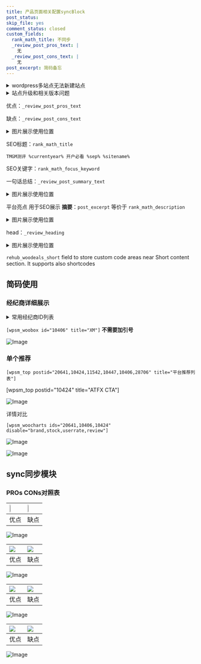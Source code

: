 ```yaml
---
title: 产品页面相关配置syncBlock
post_status: 
skip_file: yes
comment_status: closed
custom_fields:
  rank_math_title: 不同步
  _review_post_pros_text: |
    无
  _review_post_cons_text: |
    无
post_excerpt: 简码备忘
---
```

<details><summary>wordpress多站点无法新建站点</summary>

<li>和报错需要清理cookies一样的原因</li>
<li>wp-config.php里面<code>define( 'SUBDOMAIN_INSTALL', false );//子域名安装</code></li>
<li>新建子站点是用<code>define( 'SUBDOMAIN_INSTALL', true);//子域名安装</code> 完成以后，改成<code>false</code></li>
</details>

<details><summary>站点升级和相关版本问题</summary>

<p>wordpress：5.9.9
woocommerce：7.5.1
出现问题的地方：主题选项里面>><strong>Product layout >>compact style</strong></p>
<p>如何出现没有用过的字段 导致无法保存。先导出配置 然后进行修改，后面再次恢复即可。</p>
<p>出现部分字段无法显示时，需要返回默认布局后，对产品进行保存就好了。</p>
<p></p>
</details>

优点：`_review_post_pros_text`

缺点：`_review_post_cons_text`

<details><summary>图片展示使用位置</summary>

<img src="https://prod-files-secure.s3.us-west-2.amazonaws.com/39ed1227-6d7d-4570-be36-9ccd4a2c4241/f51d3d83-55d4-4bdf-9604-f37ec77ab556/Untitled.png?X-Amz-Algorithm=AWS4-HMAC-SHA256&X-Amz-Content-Sha256=UNSIGNED-PAYLOAD&X-Amz-Credential=ASIAZI2LB4666SSOWSJM%2F20250723%2Fus-west-2%2Fs3%2Faws4_request&X-Amz-Date=20250723T105519Z&X-Amz-Expires=3600&X-Amz-Security-Token=IQoJb3JpZ2luX2VjEOr%2F%2F%2F%2F%2F%2F%2F%2F%2F%2FwEaCXVzLXdlc3QtMiJHMEUCIQCptYlNd3g6MmIre2IK7z3oPhDxo%2BoIxgzIbjLlSRuXzgIgfnBnit25LjK%2BgKvsGN5gK5t55%2BrlMe25RGEKP%2FKX1cUq%2FwMIExAAGgw2Mzc0MjMxODM4MDUiDI98RFoKP%2FeYMV5PGCrcA5tUi8Ybvsg%2BhzpYPAFRWHI4nOvAOt7OduFoQL7TR5y3CtEkBcc7PA97K05tUMn9pYkKw4rF%2F8ixFvnlTtPa4JE94P9L80ct%2B0rcYIQeHmAMgqQlsnBg44%2BZRAODEx5qfPUm58135tX%2BrkQ67%2FvXS7upxbtHHifdTK1nnPz5SBCgSAxjvVQp55EzwbxnEnaAUg1RarFnNi1jfZ0s5%2F6W1Who1nDt3rpUAIiwkRmZOkAB6w43qQN854bihO4VYyAcVRgBd6xB3vViHsx2lShDHQrzZ6OOp9T%2BpYu6TJYYklQ5iLbrNJd1AwBMNSLXftNC7Wefmc%2Bk3YCd5N9mtiOaa%2FwG%2FUYiWDdK6cAi7TLOU1waDPG8ctqp78CcwjyjpX4p8CBzw6PrJnxjgqorwiqlHvj9hidT8%2BUGaex%2FupgzIJNONZStqwgD85xAmbko1IojQd0veHTn8riQJo7f6J6x6uf19OPL8WvjjfG2Zkbh7Mo6b%2BbCiUCXk7ou%2Boj8hpW6ujgagSk5Qe9me0VhGoQ4u5JWWf%2FtCxhNnxtlWLM9ix7uuHuINNnjnFVzc5WCv%2FN7piENS5NFV37j5SHzrsrz5bO65fbFnYjiReR2EhTA75po9f0L0d%2BKu%2FYjOJvZMK3VgsQGOqUB%2BFhAqaEPNaqCrlBOaLWiAkZmjCHJLl85HJCf9WUH64BYbKngwcp1lPRma%2FehcZlI9tWNTtbUmxeJkHkq2c4YUvzLbTc7QrOd1dZRc1Ke6T1OeZ8wzokUs9LEDFS8Hcd8Fr4JxAOdudL0v9%2BfLJwV%2FMsDZsPSmF0sOP%2F0VR%2FAqSNNcSyd3ZpFYiNwaWQxmZq%2B8HhKybOFnd3u1g9MQ3XjRpEsr1Sy&X-Amz-Signature=955774fe2f66b2d0c600eaa9c67701246ca08d26c06ab99b8a09ccff8e2e7095&X-Amz-SignedHeaders=host&x-amz-checksum-mode=ENABLED&x-id=GetObject" alt="Image">
</details>

SEO标题：`rank_math_title`

`TMGM测评 %currentyear% 开户必看 %sep% %sitename%`

SEO关键字：`rank_math_focus_keyword`

一句话总结：`_review_post_summary_text`

<details><summary>图片展示使用位置</summary>

<img src="https://prod-files-secure.s3.us-west-2.amazonaws.com/39ed1227-6d7d-4570-be36-9ccd4a2c4241/4b96a922-296c-4f4e-8630-d1c870cbce01/Untitled.png?X-Amz-Algorithm=AWS4-HMAC-SHA256&X-Amz-Content-Sha256=UNSIGNED-PAYLOAD&X-Amz-Credential=ASIAZI2LB466WQ7GHAQR%2F20250723%2Fus-west-2%2Fs3%2Faws4_request&X-Amz-Date=20250723T105519Z&X-Amz-Expires=3600&X-Amz-Security-Token=IQoJb3JpZ2luX2VjEOr%2F%2F%2F%2F%2F%2F%2F%2F%2F%2FwEaCXVzLXdlc3QtMiJHMEUCIQCJ2u7f49YvL3OpDiZqfyKldYdCA3vpBT9o%2Bzns44jT8gIgOnIr3obcfOWIZRuqNVYtnHFzZ20gnpEWZZ6zrhg14ekq%2FwMIExAAGgw2Mzc0MjMxODM4MDUiDP3hqi5Ijb3Co2e3TSrcA%2FktUZw7IwxkLuqQPnrlJQsbcpE5%2FIGfWUsKcjiAAe3Z5RpGABgqkVn%2B3C%2FLWs6sFVFj7ZVC9TtKmT%2Bf9t%2F6ttACOMiMkdfaMCPH7I8LY1ABp8GH%2FFfbf%2F%2Buo8f2K6I1oUMYWf0Gv7jIIRdtmU2FjpEu8elOH1TD4FhZ9bRAevQXKCFmkDAc0j%2FKaB4nUUGe4IU8Z94Xx15zTz9OLQcC067R57alFxLTDI7rtNHO8837Q7reyZTIRy2WjvmqFsKtT6EooQaqTZ2AlM7w0IHyL1SARRgdw7lBNQ203dHpCePO8Xzx6ksWRtFnjj%2F86ioDhLa%2FpXIQoYL65lKJcMN3Sz17Kpy8JMjB96NJZ6lwSuVAZ%2BsnyCwqDGLlbB3atVUuYFq7OXSBYO7sayjFNJ4l%2BIGPO24YI00uIhWtLf0fQYJWsSPsRpn5Bz7Fb2rUxMYUcf0xksFH0ozakr2eQ6K6Q0QcmI6PxTvDRkU24LdH7yBz%2FKWYzROSmPv8SCmPHygd%2BlN%2BgM%2B%2FLcKBTranF4ldoMvO9NsYEk1wv1oFLzkd3tMr5lPqlksKndxH%2FkAevQac1kLJeoXlxWcKSPKCemRAiUSDNAJLeZEKMHcBDSpiWyB1Te%2FNf%2B0%2BU3j90y7CMIbVgsQGOqUBmCv%2F%2BwsAs7DcG9NywPQCNY2St3wxb62IDPU7XEfyCFXYea3lIzsE%2FUXGUUujug0X0MYASSBOHySNG6Dy0B4VU8zs%2FsBD2kBcJ9Q%2FGgi1jiIYdZnTiIqBIOCIWJxQ4PdGVdmsqQprAhMbZc6G4WDR773Bkolzg12HbmKO4ehS92JiJZ8J5BCuC1Mb76CumJb1QgiKzCr65rJ9G5jfSVnyHI6lbb8c&X-Amz-Signature=e4a6be2f9be94d11ce3d5f054b2e4a5ad83876318df8c34bbb66c8b42148ba55&X-Amz-SignedHeaders=host&x-amz-checksum-mode=ENABLED&x-id=GetObject" alt="Image">
</details>

平台亮点 用于SEO展示 **摘要**：`post_excerpt`  等价于 `rank_math_description`

<details><summary>图片展示使用位置</summary>

<img src="https://prod-files-secure.s3.us-west-2.amazonaws.com/39ed1227-6d7d-4570-be36-9ccd4a2c4241/1ee11f63-b60a-4dfe-a7a7-d58ff23b5d88/Untitled.png?X-Amz-Algorithm=AWS4-HMAC-SHA256&X-Amz-Content-Sha256=UNSIGNED-PAYLOAD&X-Amz-Credential=ASIAZI2LB4666HV27P3T%2F20250723%2Fus-west-2%2Fs3%2Faws4_request&X-Amz-Date=20250723T105520Z&X-Amz-Expires=3600&X-Amz-Security-Token=IQoJb3JpZ2luX2VjEOr%2F%2F%2F%2F%2F%2F%2F%2F%2F%2FwEaCXVzLXdlc3QtMiJHMEUCIQClvjL0AWK96j2UlH3rIIntDEF8xKDjlx0Ucv8iQvvARgIgJKNj13A2F5A7AVJuR9DsXGxLK22q2FLWKPvc7iKS6okq%2FwMIExAAGgw2Mzc0MjMxODM4MDUiDPP0jY63UmtL%2Bth6%2FCrcA7FG%2FFwQd3MqSsCCxU9N%2FrEPeTfiPJs8gvead91thiSr3roz7Vb3g9zb7Xg0FaA1PFSufuH4Gx7%2BO83jOi3tOjEQ9MoUlEjV0R2g4byUXYICmR3PizOW9f9XLjnFiEIEivZA%2FCaQVBckvSBfCUdDyXSsg9rRu%2B8T2w0KTKLr7EpKQsqHli4v21Y%2FDqLFxQ0ePXTguvZ5GIkAqWMG6tNlHTUCqVX6XZ7HUEJkwRBixvpbRCFhv099Bm9GyFuVEhbBcf3k20yq%2BlEzUsix5xpJw7Tn8IHXXRLRPaIig4SSM%2FLOvsen2ksU7OVF5vUnlA36fJ0SPzbU8coqm9AACQC5J5rUyos5hO3S6sZ1sDoFjBEKDvvA8avAWzwP5oHWeHmfsQQg67%2BM5Lh5irrlItXxpEgj7tNRWYsPyz0tdTWo2ALQXEcujbehAhB4W2w17Y%2B93HFu12JUd3NCHlEvPQ1dp4C4qvjJykHm7MOTQaY9o36Kp1WHef4nrrpp8%2FEqlEDsP590OtPl%2Bw0lSCzYqlrExM2WOQPzPZwHKumEX%2BT7Kz5fq2r33iA95FyBvdgcYfn%2B3LCywDmemv4nUUU3cm%2FT46w%2F9zqbNuKXlXFH4U3Lnk7LnZbCLs%2B0XL52k46WMLrWgsQGOqUBE6bcfeM3pmZwejEJL%2Bcv7hLMG06oBBf%2FkTe2riYIwY3HP0JE3SUNnh7zUqEpunzUkLlYj48o1vgl%2B9Pe0872EvErfP3hLe4CsHYl29%2FVZiMgaWacUwH%2FSNwpdOo9mXXMs9GRhkTEHS00v3ideGX0%2BPvQsiUp0ebCqvbLruDkFOfx7%2B14mWS9428wDipqRRf2yYszxl5sRZgFNJYweQtcrvL4IimE&X-Amz-Signature=061b1d4558118cb69c020dfdb17d317694a484bac2c64aa200260b5a7cdc610b&X-Amz-SignedHeaders=host&x-amz-checksum-mode=ENABLED&x-id=GetObject" alt="Image">
<img src="https://prod-files-secure.s3.us-west-2.amazonaws.com/39ed1227-6d7d-4570-be36-9ccd4a2c4241/ad4118b5-78d8-4fbe-801e-3b29b5d99c01/Untitled.png?X-Amz-Algorithm=AWS4-HMAC-SHA256&X-Amz-Content-Sha256=UNSIGNED-PAYLOAD&X-Amz-Credential=ASIAZI2LB4666HV27P3T%2F20250723%2Fus-west-2%2Fs3%2Faws4_request&X-Amz-Date=20250723T105520Z&X-Amz-Expires=3600&X-Amz-Security-Token=IQoJb3JpZ2luX2VjEOr%2F%2F%2F%2F%2F%2F%2F%2F%2F%2FwEaCXVzLXdlc3QtMiJHMEUCIQClvjL0AWK96j2UlH3rIIntDEF8xKDjlx0Ucv8iQvvARgIgJKNj13A2F5A7AVJuR9DsXGxLK22q2FLWKPvc7iKS6okq%2FwMIExAAGgw2Mzc0MjMxODM4MDUiDPP0jY63UmtL%2Bth6%2FCrcA7FG%2FFwQd3MqSsCCxU9N%2FrEPeTfiPJs8gvead91thiSr3roz7Vb3g9zb7Xg0FaA1PFSufuH4Gx7%2BO83jOi3tOjEQ9MoUlEjV0R2g4byUXYICmR3PizOW9f9XLjnFiEIEivZA%2FCaQVBckvSBfCUdDyXSsg9rRu%2B8T2w0KTKLr7EpKQsqHli4v21Y%2FDqLFxQ0ePXTguvZ5GIkAqWMG6tNlHTUCqVX6XZ7HUEJkwRBixvpbRCFhv099Bm9GyFuVEhbBcf3k20yq%2BlEzUsix5xpJw7Tn8IHXXRLRPaIig4SSM%2FLOvsen2ksU7OVF5vUnlA36fJ0SPzbU8coqm9AACQC5J5rUyos5hO3S6sZ1sDoFjBEKDvvA8avAWzwP5oHWeHmfsQQg67%2BM5Lh5irrlItXxpEgj7tNRWYsPyz0tdTWo2ALQXEcujbehAhB4W2w17Y%2B93HFu12JUd3NCHlEvPQ1dp4C4qvjJykHm7MOTQaY9o36Kp1WHef4nrrpp8%2FEqlEDsP590OtPl%2Bw0lSCzYqlrExM2WOQPzPZwHKumEX%2BT7Kz5fq2r33iA95FyBvdgcYfn%2B3LCywDmemv4nUUU3cm%2FT46w%2F9zqbNuKXlXFH4U3Lnk7LnZbCLs%2B0XL52k46WMLrWgsQGOqUBE6bcfeM3pmZwejEJL%2Bcv7hLMG06oBBf%2FkTe2riYIwY3HP0JE3SUNnh7zUqEpunzUkLlYj48o1vgl%2B9Pe0872EvErfP3hLe4CsHYl29%2FVZiMgaWacUwH%2FSNwpdOo9mXXMs9GRhkTEHS00v3ideGX0%2BPvQsiUp0ebCqvbLruDkFOfx7%2B14mWS9428wDipqRRf2yYszxl5sRZgFNJYweQtcrvL4IimE&X-Amz-Signature=a6cc9ba41e63830938a40781bf121977f6fd1ff1bae805640752c1c403683a21&X-Amz-SignedHeaders=host&x-amz-checksum-mode=ENABLED&x-id=GetObject" alt="Image">
<img src="https://prod-files-secure.s3.us-west-2.amazonaws.com/39ed1227-6d7d-4570-be36-9ccd4a2c4241/a38cf7c9-a79c-4b64-9e94-13589fe0758b/Untitled.png?X-Amz-Algorithm=AWS4-HMAC-SHA256&X-Amz-Content-Sha256=UNSIGNED-PAYLOAD&X-Amz-Credential=ASIAZI2LB4666HV27P3T%2F20250723%2Fus-west-2%2Fs3%2Faws4_request&X-Amz-Date=20250723T105520Z&X-Amz-Expires=3600&X-Amz-Security-Token=IQoJb3JpZ2luX2VjEOr%2F%2F%2F%2F%2F%2F%2F%2F%2F%2FwEaCXVzLXdlc3QtMiJHMEUCIQClvjL0AWK96j2UlH3rIIntDEF8xKDjlx0Ucv8iQvvARgIgJKNj13A2F5A7AVJuR9DsXGxLK22q2FLWKPvc7iKS6okq%2FwMIExAAGgw2Mzc0MjMxODM4MDUiDPP0jY63UmtL%2Bth6%2FCrcA7FG%2FFwQd3MqSsCCxU9N%2FrEPeTfiPJs8gvead91thiSr3roz7Vb3g9zb7Xg0FaA1PFSufuH4Gx7%2BO83jOi3tOjEQ9MoUlEjV0R2g4byUXYICmR3PizOW9f9XLjnFiEIEivZA%2FCaQVBckvSBfCUdDyXSsg9rRu%2B8T2w0KTKLr7EpKQsqHli4v21Y%2FDqLFxQ0ePXTguvZ5GIkAqWMG6tNlHTUCqVX6XZ7HUEJkwRBixvpbRCFhv099Bm9GyFuVEhbBcf3k20yq%2BlEzUsix5xpJw7Tn8IHXXRLRPaIig4SSM%2FLOvsen2ksU7OVF5vUnlA36fJ0SPzbU8coqm9AACQC5J5rUyos5hO3S6sZ1sDoFjBEKDvvA8avAWzwP5oHWeHmfsQQg67%2BM5Lh5irrlItXxpEgj7tNRWYsPyz0tdTWo2ALQXEcujbehAhB4W2w17Y%2B93HFu12JUd3NCHlEvPQ1dp4C4qvjJykHm7MOTQaY9o36Kp1WHef4nrrpp8%2FEqlEDsP590OtPl%2Bw0lSCzYqlrExM2WOQPzPZwHKumEX%2BT7Kz5fq2r33iA95FyBvdgcYfn%2B3LCywDmemv4nUUU3cm%2FT46w%2F9zqbNuKXlXFH4U3Lnk7LnZbCLs%2B0XL52k46WMLrWgsQGOqUBE6bcfeM3pmZwejEJL%2Bcv7hLMG06oBBf%2FkTe2riYIwY3HP0JE3SUNnh7zUqEpunzUkLlYj48o1vgl%2B9Pe0872EvErfP3hLe4CsHYl29%2FVZiMgaWacUwH%2FSNwpdOo9mXXMs9GRhkTEHS00v3ideGX0%2BPvQsiUp0ebCqvbLruDkFOfx7%2B14mWS9428wDipqRRf2yYszxl5sRZgFNJYweQtcrvL4IimE&X-Amz-Signature=47c50f1154afab82b33ff20bba8b6dd494e60ae58986e14b4a5787da3fee4788&X-Amz-SignedHeaders=host&x-amz-checksum-mode=ENABLED&x-id=GetObject" alt="Image">
<img src="https://prod-files-secure.s3.us-west-2.amazonaws.com/39ed1227-6d7d-4570-be36-9ccd4a2c4241/7da6fc1e-d2ac-42ae-8c75-cb5749aa18f6/Untitled.png?X-Amz-Algorithm=AWS4-HMAC-SHA256&X-Amz-Content-Sha256=UNSIGNED-PAYLOAD&X-Amz-Credential=ASIAZI2LB4666HV27P3T%2F20250723%2Fus-west-2%2Fs3%2Faws4_request&X-Amz-Date=20250723T105520Z&X-Amz-Expires=3600&X-Amz-Security-Token=IQoJb3JpZ2luX2VjEOr%2F%2F%2F%2F%2F%2F%2F%2F%2F%2FwEaCXVzLXdlc3QtMiJHMEUCIQClvjL0AWK96j2UlH3rIIntDEF8xKDjlx0Ucv8iQvvARgIgJKNj13A2F5A7AVJuR9DsXGxLK22q2FLWKPvc7iKS6okq%2FwMIExAAGgw2Mzc0MjMxODM4MDUiDPP0jY63UmtL%2Bth6%2FCrcA7FG%2FFwQd3MqSsCCxU9N%2FrEPeTfiPJs8gvead91thiSr3roz7Vb3g9zb7Xg0FaA1PFSufuH4Gx7%2BO83jOi3tOjEQ9MoUlEjV0R2g4byUXYICmR3PizOW9f9XLjnFiEIEivZA%2FCaQVBckvSBfCUdDyXSsg9rRu%2B8T2w0KTKLr7EpKQsqHli4v21Y%2FDqLFxQ0ePXTguvZ5GIkAqWMG6tNlHTUCqVX6XZ7HUEJkwRBixvpbRCFhv099Bm9GyFuVEhbBcf3k20yq%2BlEzUsix5xpJw7Tn8IHXXRLRPaIig4SSM%2FLOvsen2ksU7OVF5vUnlA36fJ0SPzbU8coqm9AACQC5J5rUyos5hO3S6sZ1sDoFjBEKDvvA8avAWzwP5oHWeHmfsQQg67%2BM5Lh5irrlItXxpEgj7tNRWYsPyz0tdTWo2ALQXEcujbehAhB4W2w17Y%2B93HFu12JUd3NCHlEvPQ1dp4C4qvjJykHm7MOTQaY9o36Kp1WHef4nrrpp8%2FEqlEDsP590OtPl%2Bw0lSCzYqlrExM2WOQPzPZwHKumEX%2BT7Kz5fq2r33iA95FyBvdgcYfn%2B3LCywDmemv4nUUU3cm%2FT46w%2F9zqbNuKXlXFH4U3Lnk7LnZbCLs%2B0XL52k46WMLrWgsQGOqUBE6bcfeM3pmZwejEJL%2Bcv7hLMG06oBBf%2FkTe2riYIwY3HP0JE3SUNnh7zUqEpunzUkLlYj48o1vgl%2B9Pe0872EvErfP3hLe4CsHYl29%2FVZiMgaWacUwH%2FSNwpdOo9mXXMs9GRhkTEHS00v3ideGX0%2BPvQsiUp0ebCqvbLruDkFOfx7%2B14mWS9428wDipqRRf2yYszxl5sRZgFNJYweQtcrvL4IimE&X-Amz-Signature=f36f7570b3c218f2482e6d8f49c0d0602d6b5b8d28d397a1670663fbe457718b&X-Amz-SignedHeaders=host&x-amz-checksum-mode=ENABLED&x-id=GetObject" alt="Image">
<img src="https://prod-files-secure.s3.us-west-2.amazonaws.com/39ed1227-6d7d-4570-be36-9ccd4a2c4241/7e97f40a-eaee-47f5-b2f9-475f96808fa7/Untitled.png?X-Amz-Algorithm=AWS4-HMAC-SHA256&X-Amz-Content-Sha256=UNSIGNED-PAYLOAD&X-Amz-Credential=ASIAZI2LB4666HV27P3T%2F20250723%2Fus-west-2%2Fs3%2Faws4_request&X-Amz-Date=20250723T105520Z&X-Amz-Expires=3600&X-Amz-Security-Token=IQoJb3JpZ2luX2VjEOr%2F%2F%2F%2F%2F%2F%2F%2F%2F%2FwEaCXVzLXdlc3QtMiJHMEUCIQClvjL0AWK96j2UlH3rIIntDEF8xKDjlx0Ucv8iQvvARgIgJKNj13A2F5A7AVJuR9DsXGxLK22q2FLWKPvc7iKS6okq%2FwMIExAAGgw2Mzc0MjMxODM4MDUiDPP0jY63UmtL%2Bth6%2FCrcA7FG%2FFwQd3MqSsCCxU9N%2FrEPeTfiPJs8gvead91thiSr3roz7Vb3g9zb7Xg0FaA1PFSufuH4Gx7%2BO83jOi3tOjEQ9MoUlEjV0R2g4byUXYICmR3PizOW9f9XLjnFiEIEivZA%2FCaQVBckvSBfCUdDyXSsg9rRu%2B8T2w0KTKLr7EpKQsqHli4v21Y%2FDqLFxQ0ePXTguvZ5GIkAqWMG6tNlHTUCqVX6XZ7HUEJkwRBixvpbRCFhv099Bm9GyFuVEhbBcf3k20yq%2BlEzUsix5xpJw7Tn8IHXXRLRPaIig4SSM%2FLOvsen2ksU7OVF5vUnlA36fJ0SPzbU8coqm9AACQC5J5rUyos5hO3S6sZ1sDoFjBEKDvvA8avAWzwP5oHWeHmfsQQg67%2BM5Lh5irrlItXxpEgj7tNRWYsPyz0tdTWo2ALQXEcujbehAhB4W2w17Y%2B93HFu12JUd3NCHlEvPQ1dp4C4qvjJykHm7MOTQaY9o36Kp1WHef4nrrpp8%2FEqlEDsP590OtPl%2Bw0lSCzYqlrExM2WOQPzPZwHKumEX%2BT7Kz5fq2r33iA95FyBvdgcYfn%2B3LCywDmemv4nUUU3cm%2FT46w%2F9zqbNuKXlXFH4U3Lnk7LnZbCLs%2B0XL52k46WMLrWgsQGOqUBE6bcfeM3pmZwejEJL%2Bcv7hLMG06oBBf%2FkTe2riYIwY3HP0JE3SUNnh7zUqEpunzUkLlYj48o1vgl%2B9Pe0872EvErfP3hLe4CsHYl29%2FVZiMgaWacUwH%2FSNwpdOo9mXXMs9GRhkTEHS00v3ideGX0%2BPvQsiUp0ebCqvbLruDkFOfx7%2B14mWS9428wDipqRRf2yYszxl5sRZgFNJYweQtcrvL4IimE&X-Amz-Signature=85e2e5b5f0c2ebe24f768faefcea7eca91135491fde768d58603593d4c811be8&X-Amz-SignedHeaders=host&x-amz-checksum-mode=ENABLED&x-id=GetObject" alt="Image">
</details>

head：`_review_heading`

<details><summary>图片展示使用位置</summary>

<img src="https://prod-files-secure.s3.us-west-2.amazonaws.com/39ed1227-6d7d-4570-be36-9ccd4a2c4241/3a4650ad-9887-415c-889a-edd51fa54f27/Untitled.png?X-Amz-Algorithm=AWS4-HMAC-SHA256&X-Amz-Content-Sha256=UNSIGNED-PAYLOAD&X-Amz-Credential=ASIAZI2LB4662HHYBFID%2F20250723%2Fus-west-2%2Fs3%2Faws4_request&X-Amz-Date=20250723T105521Z&X-Amz-Expires=3600&X-Amz-Security-Token=IQoJb3JpZ2luX2VjEOr%2F%2F%2F%2F%2F%2F%2F%2F%2F%2FwEaCXVzLXdlc3QtMiJHMEUCIC2n6DnnaVhMm99q8Z5xn%2FZ4KX5g9Pxf8%2BRFQhvJpoygAiEA8uHx6Ns1VL2Cqnbixb77%2FwHEMDHiX4TletkEqcVNIMsq%2FwMIExAAGgw2Mzc0MjMxODM4MDUiDIL8UKrvjDztf7Y61CrcA4okjt28HcpCdSiIORAPcwgyIDKICXcMounGq9EMzh06G73KgwDR4zIGiuSzKT9dBJ8eUcfjxXMsDSlb9XwA8p8wblezi2pgJElJCjIUDjP4%2F6sQZV6SAdU9N9IcxTv2AbiNVHVVqZ7csGXTW3fQ9JPeOR23vS7kvaHkc0SR9%2Bk8KjkWnKSLVRZyQCYqj3qW7eB93RZOCSzwSEtnor%2FfZD2qdU7TyTY6BNJnXic7UuDWEoHE4z%2FTtVIHj4cDqq%2Bc%2BucYcSKV2EZNPyxSxS8UrrOJuCOAku61kHLPeu3t13y37vo2oFTleg%2FfZ50QzIM3Uh%2Fy4ivnc0UfzU3TEdm89qVPyPu9zQjS5soWg%2B0ZtfbvKNFLy93EGSmLkga3dCREziMOAzu5Du96yVmNrIGozTHEOf6NKeTGS19EkLjEHufl3ELcht%2B5108njY9rsXgV407DdGTKjiQA5rQDAWJuG0ZmV1ZlfNjhnbQ71gg8iNDFbx1aHD5EgElhHlv3pCj0%2BWE3fMpntFCySjhtYsSJJRp21YED338PWaoaRq6JAPM%2BmaIoLaslaRQX5wmDtPH9fcFRe4x4449lJf7TiVafgI33bIW%2FnWMGcV6u9DGMVud%2FbhXmsM41vSrzelo1MJDVgsQGOqUBNt2kwggIEiGGz%2BJ0Y%2BaY8PKFdKIKFV9%2FjlS0cmhl98JwKw1EKsNXVJK20nU64EzWcGZU1o4C4coJrarPG%2BWcbJLW3vNYrmp3RF98kHyHMtAwZ9DEJwYkTTY6IVQv%2BY9abdHdFlARwrF5LUXoj0%2Bjz8caJgZL3OE7zGJ7cWlmMYxEBARE1lRXLdhiFDmDxoL%2BAQBYyfj%2FL%2F4jheeORSpklQO92LWd&X-Amz-Signature=9937b81034c8be486802c99199396352be51461aa519e970b07a2fd946c2cdec&X-Amz-SignedHeaders=host&x-amz-checksum-mode=ENABLED&x-id=GetObject" alt="Image">
</details>

`rehub_woodeals_short`	field to store custom code areas near Short content section. It supports also shortcodes



## 简码使用

### 经纪商详细展示

<details><summary>常用经纪商ID列表</summary>

<pre><code class="php">嘉盛 ===> 20641  [wpsm_woobox id="20641" title="嘉盛"]
易信easymarkets ===> 11542  [wpsm_woobox id="11542" title="易信easymarkets"]
ATFX外汇 ===> 10424  [wpsm_woobox id="10424" title="ATFX"]
XM ===> 10406  [wpsm_woobox id="10406" title="XM"]
TMGM ===> 29622  [wpsm_woobox id="29622" title="TMGM"]
HYCM ===> 10447  [wpsm_woobox id="10447" title="HYCM"]
fpmarkets澳福外汇 ===> 20639  [wpsm_woobox id="20639" title="fpmarkets澳福外汇"]</code></pre>
</details>

`[wpsm_woobox id="10406" title="XM"]` **不需要加引号**

![Image](https://prod-files-secure.s3.us-west-2.amazonaws.com/39ed1227-6d7d-4570-be36-9ccd4a2c4241/4f898f9d-0fa7-4e43-acd3-ac6bc7be575a/Untitled.png?X-Amz-Algorithm=AWS4-HMAC-SHA256&X-Amz-Content-Sha256=UNSIGNED-PAYLOAD&X-Amz-Credential=ASIAZI2LB4662HHYBFID%2F20250723%2Fus-west-2%2Fs3%2Faws4_request&X-Amz-Date=20250723T105516Z&X-Amz-Expires=3600&X-Amz-Security-Token=IQoJb3JpZ2luX2VjEOr%2F%2F%2F%2F%2F%2F%2F%2F%2F%2FwEaCXVzLXdlc3QtMiJHMEUCIC2n6DnnaVhMm99q8Z5xn%2FZ4KX5g9Pxf8%2BRFQhvJpoygAiEA8uHx6Ns1VL2Cqnbixb77%2FwHEMDHiX4TletkEqcVNIMsq%2FwMIExAAGgw2Mzc0MjMxODM4MDUiDIL8UKrvjDztf7Y61CrcA4okjt28HcpCdSiIORAPcwgyIDKICXcMounGq9EMzh06G73KgwDR4zIGiuSzKT9dBJ8eUcfjxXMsDSlb9XwA8p8wblezi2pgJElJCjIUDjP4%2F6sQZV6SAdU9N9IcxTv2AbiNVHVVqZ7csGXTW3fQ9JPeOR23vS7kvaHkc0SR9%2Bk8KjkWnKSLVRZyQCYqj3qW7eB93RZOCSzwSEtnor%2FfZD2qdU7TyTY6BNJnXic7UuDWEoHE4z%2FTtVIHj4cDqq%2Bc%2BucYcSKV2EZNPyxSxS8UrrOJuCOAku61kHLPeu3t13y37vo2oFTleg%2FfZ50QzIM3Uh%2Fy4ivnc0UfzU3TEdm89qVPyPu9zQjS5soWg%2B0ZtfbvKNFLy93EGSmLkga3dCREziMOAzu5Du96yVmNrIGozTHEOf6NKeTGS19EkLjEHufl3ELcht%2B5108njY9rsXgV407DdGTKjiQA5rQDAWJuG0ZmV1ZlfNjhnbQ71gg8iNDFbx1aHD5EgElhHlv3pCj0%2BWE3fMpntFCySjhtYsSJJRp21YED338PWaoaRq6JAPM%2BmaIoLaslaRQX5wmDtPH9fcFRe4x4449lJf7TiVafgI33bIW%2FnWMGcV6u9DGMVud%2FbhXmsM41vSrzelo1MJDVgsQGOqUBNt2kwggIEiGGz%2BJ0Y%2BaY8PKFdKIKFV9%2FjlS0cmhl98JwKw1EKsNXVJK20nU64EzWcGZU1o4C4coJrarPG%2BWcbJLW3vNYrmp3RF98kHyHMtAwZ9DEJwYkTTY6IVQv%2BY9abdHdFlARwrF5LUXoj0%2Bjz8caJgZL3OE7zGJ7cWlmMYxEBARE1lRXLdhiFDmDxoL%2BAQBYyfj%2FL%2F4jheeORSpklQO92LWd&X-Amz-Signature=05f17dc7a74cdc8b66b04ce48aabab0bdf84bfd102a6beda3b7c6004325cb93e&X-Amz-SignedHeaders=host&x-amz-checksum-mode=ENABLED&x-id=GetObject)

### 单个推荐
`[wpsm_top postid="20641,10424,11542,10447,10406,28706" title="平台推荐列表"]`

[wpsm_top postid="10424" title="ATFX CTA"]

![Image](https://prod-files-secure.s3.us-west-2.amazonaws.com/39ed1227-6d7d-4570-be36-9ccd4a2c4241/5ac620dc-51a8-48b6-b55d-91f47299193c/Untitled.png?X-Amz-Algorithm=AWS4-HMAC-SHA256&X-Amz-Content-Sha256=UNSIGNED-PAYLOAD&X-Amz-Credential=ASIAZI2LB4662HHYBFID%2F20250723%2Fus-west-2%2Fs3%2Faws4_request&X-Amz-Date=20250723T105516Z&X-Amz-Expires=3600&X-Amz-Security-Token=IQoJb3JpZ2luX2VjEOr%2F%2F%2F%2F%2F%2F%2F%2F%2F%2FwEaCXVzLXdlc3QtMiJHMEUCIC2n6DnnaVhMm99q8Z5xn%2FZ4KX5g9Pxf8%2BRFQhvJpoygAiEA8uHx6Ns1VL2Cqnbixb77%2FwHEMDHiX4TletkEqcVNIMsq%2FwMIExAAGgw2Mzc0MjMxODM4MDUiDIL8UKrvjDztf7Y61CrcA4okjt28HcpCdSiIORAPcwgyIDKICXcMounGq9EMzh06G73KgwDR4zIGiuSzKT9dBJ8eUcfjxXMsDSlb9XwA8p8wblezi2pgJElJCjIUDjP4%2F6sQZV6SAdU9N9IcxTv2AbiNVHVVqZ7csGXTW3fQ9JPeOR23vS7kvaHkc0SR9%2Bk8KjkWnKSLVRZyQCYqj3qW7eB93RZOCSzwSEtnor%2FfZD2qdU7TyTY6BNJnXic7UuDWEoHE4z%2FTtVIHj4cDqq%2Bc%2BucYcSKV2EZNPyxSxS8UrrOJuCOAku61kHLPeu3t13y37vo2oFTleg%2FfZ50QzIM3Uh%2Fy4ivnc0UfzU3TEdm89qVPyPu9zQjS5soWg%2B0ZtfbvKNFLy93EGSmLkga3dCREziMOAzu5Du96yVmNrIGozTHEOf6NKeTGS19EkLjEHufl3ELcht%2B5108njY9rsXgV407DdGTKjiQA5rQDAWJuG0ZmV1ZlfNjhnbQ71gg8iNDFbx1aHD5EgElhHlv3pCj0%2BWE3fMpntFCySjhtYsSJJRp21YED338PWaoaRq6JAPM%2BmaIoLaslaRQX5wmDtPH9fcFRe4x4449lJf7TiVafgI33bIW%2FnWMGcV6u9DGMVud%2FbhXmsM41vSrzelo1MJDVgsQGOqUBNt2kwggIEiGGz%2BJ0Y%2BaY8PKFdKIKFV9%2FjlS0cmhl98JwKw1EKsNXVJK20nU64EzWcGZU1o4C4coJrarPG%2BWcbJLW3vNYrmp3RF98kHyHMtAwZ9DEJwYkTTY6IVQv%2BY9abdHdFlARwrF5LUXoj0%2Bjz8caJgZL3OE7zGJ7cWlmMYxEBARE1lRXLdhiFDmDxoL%2BAQBYyfj%2FL%2F4jheeORSpklQO92LWd&X-Amz-Signature=06dd1e59f1d5b5070c03e23627d073fc7451e5ad395ebccbf8ef9e428cb9312c&X-Amz-SignedHeaders=host&x-amz-checksum-mode=ENABLED&x-id=GetObject)

详情对比

`[wpsm_woocharts ids="20641,10406,10424" disable="brand,stock,userrate,review"]`

![Image](https://prod-files-secure.s3.us-west-2.amazonaws.com/39ed1227-6d7d-4570-be36-9ccd4a2c4241/bf3ba45f-b9f3-4295-8aef-b4a495fd25f4/Untitled.png?X-Amz-Algorithm=AWS4-HMAC-SHA256&X-Amz-Content-Sha256=UNSIGNED-PAYLOAD&X-Amz-Credential=ASIAZI2LB4662HHYBFID%2F20250723%2Fus-west-2%2Fs3%2Faws4_request&X-Amz-Date=20250723T105517Z&X-Amz-Expires=3600&X-Amz-Security-Token=IQoJb3JpZ2luX2VjEOr%2F%2F%2F%2F%2F%2F%2F%2F%2F%2FwEaCXVzLXdlc3QtMiJHMEUCIC2n6DnnaVhMm99q8Z5xn%2FZ4KX5g9Pxf8%2BRFQhvJpoygAiEA8uHx6Ns1VL2Cqnbixb77%2FwHEMDHiX4TletkEqcVNIMsq%2FwMIExAAGgw2Mzc0MjMxODM4MDUiDIL8UKrvjDztf7Y61CrcA4okjt28HcpCdSiIORAPcwgyIDKICXcMounGq9EMzh06G73KgwDR4zIGiuSzKT9dBJ8eUcfjxXMsDSlb9XwA8p8wblezi2pgJElJCjIUDjP4%2F6sQZV6SAdU9N9IcxTv2AbiNVHVVqZ7csGXTW3fQ9JPeOR23vS7kvaHkc0SR9%2Bk8KjkWnKSLVRZyQCYqj3qW7eB93RZOCSzwSEtnor%2FfZD2qdU7TyTY6BNJnXic7UuDWEoHE4z%2FTtVIHj4cDqq%2Bc%2BucYcSKV2EZNPyxSxS8UrrOJuCOAku61kHLPeu3t13y37vo2oFTleg%2FfZ50QzIM3Uh%2Fy4ivnc0UfzU3TEdm89qVPyPu9zQjS5soWg%2B0ZtfbvKNFLy93EGSmLkga3dCREziMOAzu5Du96yVmNrIGozTHEOf6NKeTGS19EkLjEHufl3ELcht%2B5108njY9rsXgV407DdGTKjiQA5rQDAWJuG0ZmV1ZlfNjhnbQ71gg8iNDFbx1aHD5EgElhHlv3pCj0%2BWE3fMpntFCySjhtYsSJJRp21YED338PWaoaRq6JAPM%2BmaIoLaslaRQX5wmDtPH9fcFRe4x4449lJf7TiVafgI33bIW%2FnWMGcV6u9DGMVud%2FbhXmsM41vSrzelo1MJDVgsQGOqUBNt2kwggIEiGGz%2BJ0Y%2BaY8PKFdKIKFV9%2FjlS0cmhl98JwKw1EKsNXVJK20nU64EzWcGZU1o4C4coJrarPG%2BWcbJLW3vNYrmp3RF98kHyHMtAwZ9DEJwYkTTY6IVQv%2BY9abdHdFlARwrF5LUXoj0%2Bjz8caJgZL3OE7zGJ7cWlmMYxEBARE1lRXLdhiFDmDxoL%2BAQBYyfj%2FL%2F4jheeORSpklQO92LWd&X-Amz-Signature=0daf579b3990b1ffbec1f11a89b6fd702b15531f71a75a2a15976ce487054c37&X-Amz-SignedHeaders=host&x-amz-checksum-mode=ENABLED&x-id=GetObject)

![Image](https://prod-files-secure.s3.us-west-2.amazonaws.com/39ed1227-6d7d-4570-be36-9ccd4a2c4241/30bc56ef-f383-4b48-9768-2ebc9e436ec0/Untitled.png?X-Amz-Algorithm=AWS4-HMAC-SHA256&X-Amz-Content-Sha256=UNSIGNED-PAYLOAD&X-Amz-Credential=ASIAZI2LB4662HHYBFID%2F20250723%2Fus-west-2%2Fs3%2Faws4_request&X-Amz-Date=20250723T105517Z&X-Amz-Expires=3600&X-Amz-Security-Token=IQoJb3JpZ2luX2VjEOr%2F%2F%2F%2F%2F%2F%2F%2F%2F%2FwEaCXVzLXdlc3QtMiJHMEUCIC2n6DnnaVhMm99q8Z5xn%2FZ4KX5g9Pxf8%2BRFQhvJpoygAiEA8uHx6Ns1VL2Cqnbixb77%2FwHEMDHiX4TletkEqcVNIMsq%2FwMIExAAGgw2Mzc0MjMxODM4MDUiDIL8UKrvjDztf7Y61CrcA4okjt28HcpCdSiIORAPcwgyIDKICXcMounGq9EMzh06G73KgwDR4zIGiuSzKT9dBJ8eUcfjxXMsDSlb9XwA8p8wblezi2pgJElJCjIUDjP4%2F6sQZV6SAdU9N9IcxTv2AbiNVHVVqZ7csGXTW3fQ9JPeOR23vS7kvaHkc0SR9%2Bk8KjkWnKSLVRZyQCYqj3qW7eB93RZOCSzwSEtnor%2FfZD2qdU7TyTY6BNJnXic7UuDWEoHE4z%2FTtVIHj4cDqq%2Bc%2BucYcSKV2EZNPyxSxS8UrrOJuCOAku61kHLPeu3t13y37vo2oFTleg%2FfZ50QzIM3Uh%2Fy4ivnc0UfzU3TEdm89qVPyPu9zQjS5soWg%2B0ZtfbvKNFLy93EGSmLkga3dCREziMOAzu5Du96yVmNrIGozTHEOf6NKeTGS19EkLjEHufl3ELcht%2B5108njY9rsXgV407DdGTKjiQA5rQDAWJuG0ZmV1ZlfNjhnbQ71gg8iNDFbx1aHD5EgElhHlv3pCj0%2BWE3fMpntFCySjhtYsSJJRp21YED338PWaoaRq6JAPM%2BmaIoLaslaRQX5wmDtPH9fcFRe4x4449lJf7TiVafgI33bIW%2FnWMGcV6u9DGMVud%2FbhXmsM41vSrzelo1MJDVgsQGOqUBNt2kwggIEiGGz%2BJ0Y%2BaY8PKFdKIKFV9%2FjlS0cmhl98JwKw1EKsNXVJK20nU64EzWcGZU1o4C4coJrarPG%2BWcbJLW3vNYrmp3RF98kHyHMtAwZ9DEJwYkTTY6IVQv%2BY9abdHdFlARwrF5LUXoj0%2Bjz8caJgZL3OE7zGJ7cWlmMYxEBARE1lRXLdhiFDmDxoL%2BAQBYyfj%2FL%2F4jheeORSpklQO92LWd&X-Amz-Signature=2b67cf2588a704005638bf528c849876272be295151bfa1a647a39837d4c604a&X-Amz-SignedHeaders=host&x-amz-checksum-mode=ENABLED&x-id=GetObject)

## sync同步模块

### PROs CONs对照表

| <img src="https://cdn.ifttt.fun/gh/jarlin8/OSS@main/icons/customize/pros.svg" height="auto" width="37.3%"> | <img src="https://cdn.ifttt.fun/gh/jarlin8/OSS@main/icons/customize/cons.svg" height="auto" width="28.8%"> |
| :--- | :--- |
| 优点 | 缺点 |

![Image](https://prod-files-secure.s3.us-west-2.amazonaws.com/39ed1227-6d7d-4570-be36-9ccd4a2c4241/8742b755-dfb5-4004-9a5f-d6e561664bd8/Untitled.png?X-Amz-Algorithm=AWS4-HMAC-SHA256&X-Amz-Content-Sha256=UNSIGNED-PAYLOAD&X-Amz-Credential=ASIAZI2LB4662HHYBFID%2F20250723%2Fus-west-2%2Fs3%2Faws4_request&X-Amz-Date=20250723T105517Z&X-Amz-Expires=3600&X-Amz-Security-Token=IQoJb3JpZ2luX2VjEOr%2F%2F%2F%2F%2F%2F%2F%2F%2F%2FwEaCXVzLXdlc3QtMiJHMEUCIC2n6DnnaVhMm99q8Z5xn%2FZ4KX5g9Pxf8%2BRFQhvJpoygAiEA8uHx6Ns1VL2Cqnbixb77%2FwHEMDHiX4TletkEqcVNIMsq%2FwMIExAAGgw2Mzc0MjMxODM4MDUiDIL8UKrvjDztf7Y61CrcA4okjt28HcpCdSiIORAPcwgyIDKICXcMounGq9EMzh06G73KgwDR4zIGiuSzKT9dBJ8eUcfjxXMsDSlb9XwA8p8wblezi2pgJElJCjIUDjP4%2F6sQZV6SAdU9N9IcxTv2AbiNVHVVqZ7csGXTW3fQ9JPeOR23vS7kvaHkc0SR9%2Bk8KjkWnKSLVRZyQCYqj3qW7eB93RZOCSzwSEtnor%2FfZD2qdU7TyTY6BNJnXic7UuDWEoHE4z%2FTtVIHj4cDqq%2Bc%2BucYcSKV2EZNPyxSxS8UrrOJuCOAku61kHLPeu3t13y37vo2oFTleg%2FfZ50QzIM3Uh%2Fy4ivnc0UfzU3TEdm89qVPyPu9zQjS5soWg%2B0ZtfbvKNFLy93EGSmLkga3dCREziMOAzu5Du96yVmNrIGozTHEOf6NKeTGS19EkLjEHufl3ELcht%2B5108njY9rsXgV407DdGTKjiQA5rQDAWJuG0ZmV1ZlfNjhnbQ71gg8iNDFbx1aHD5EgElhHlv3pCj0%2BWE3fMpntFCySjhtYsSJJRp21YED338PWaoaRq6JAPM%2BmaIoLaslaRQX5wmDtPH9fcFRe4x4449lJf7TiVafgI33bIW%2FnWMGcV6u9DGMVud%2FbhXmsM41vSrzelo1MJDVgsQGOqUBNt2kwggIEiGGz%2BJ0Y%2BaY8PKFdKIKFV9%2FjlS0cmhl98JwKw1EKsNXVJK20nU64EzWcGZU1o4C4coJrarPG%2BWcbJLW3vNYrmp3RF98kHyHMtAwZ9DEJwYkTTY6IVQv%2BY9abdHdFlARwrF5LUXoj0%2Bjz8caJgZL3OE7zGJ7cWlmMYxEBARE1lRXLdhiFDmDxoL%2BAQBYyfj%2FL%2F4jheeORSpklQO92LWd&X-Amz-Signature=6b92d79b95981a652b4a41ca8792d08470f2f9cbe7cf664243eed53e2bc19456&X-Amz-SignedHeaders=host&x-amz-checksum-mode=ENABLED&x-id=GetObject)

| <img src="https://cdn.ifttt.fun/gh/jarlin8/OSS@main/icons/customize/pros1.svg" height="auto"> | <img src="https://cdn.ifttt.fun/gh/jarlin8/OSS@main/icons/customize/cons1.svg" height="auto"> |
| :--- | :--- |
| 优点 | 缺点 |

![Image](https://prod-files-secure.s3.us-west-2.amazonaws.com/39ed1227-6d7d-4570-be36-9ccd4a2c4241/806358f8-c9c4-4e17-bb35-c6c76a5397a5/Untitled.png?X-Amz-Algorithm=AWS4-HMAC-SHA256&X-Amz-Content-Sha256=UNSIGNED-PAYLOAD&X-Amz-Credential=ASIAZI2LB4662HHYBFID%2F20250723%2Fus-west-2%2Fs3%2Faws4_request&X-Amz-Date=20250723T105517Z&X-Amz-Expires=3600&X-Amz-Security-Token=IQoJb3JpZ2luX2VjEOr%2F%2F%2F%2F%2F%2F%2F%2F%2F%2FwEaCXVzLXdlc3QtMiJHMEUCIC2n6DnnaVhMm99q8Z5xn%2FZ4KX5g9Pxf8%2BRFQhvJpoygAiEA8uHx6Ns1VL2Cqnbixb77%2FwHEMDHiX4TletkEqcVNIMsq%2FwMIExAAGgw2Mzc0MjMxODM4MDUiDIL8UKrvjDztf7Y61CrcA4okjt28HcpCdSiIORAPcwgyIDKICXcMounGq9EMzh06G73KgwDR4zIGiuSzKT9dBJ8eUcfjxXMsDSlb9XwA8p8wblezi2pgJElJCjIUDjP4%2F6sQZV6SAdU9N9IcxTv2AbiNVHVVqZ7csGXTW3fQ9JPeOR23vS7kvaHkc0SR9%2Bk8KjkWnKSLVRZyQCYqj3qW7eB93RZOCSzwSEtnor%2FfZD2qdU7TyTY6BNJnXic7UuDWEoHE4z%2FTtVIHj4cDqq%2Bc%2BucYcSKV2EZNPyxSxS8UrrOJuCOAku61kHLPeu3t13y37vo2oFTleg%2FfZ50QzIM3Uh%2Fy4ivnc0UfzU3TEdm89qVPyPu9zQjS5soWg%2B0ZtfbvKNFLy93EGSmLkga3dCREziMOAzu5Du96yVmNrIGozTHEOf6NKeTGS19EkLjEHufl3ELcht%2B5108njY9rsXgV407DdGTKjiQA5rQDAWJuG0ZmV1ZlfNjhnbQ71gg8iNDFbx1aHD5EgElhHlv3pCj0%2BWE3fMpntFCySjhtYsSJJRp21YED338PWaoaRq6JAPM%2BmaIoLaslaRQX5wmDtPH9fcFRe4x4449lJf7TiVafgI33bIW%2FnWMGcV6u9DGMVud%2FbhXmsM41vSrzelo1MJDVgsQGOqUBNt2kwggIEiGGz%2BJ0Y%2BaY8PKFdKIKFV9%2FjlS0cmhl98JwKw1EKsNXVJK20nU64EzWcGZU1o4C4coJrarPG%2BWcbJLW3vNYrmp3RF98kHyHMtAwZ9DEJwYkTTY6IVQv%2BY9abdHdFlARwrF5LUXoj0%2Bjz8caJgZL3OE7zGJ7cWlmMYxEBARE1lRXLdhiFDmDxoL%2BAQBYyfj%2FL%2F4jheeORSpklQO92LWd&X-Amz-Signature=a0cfd3ed7fc43e4f0e1f97436e81e1b28afed55287787f5eb6151bd9dcf29454&X-Amz-SignedHeaders=host&x-amz-checksum-mode=ENABLED&x-id=GetObject)

| <img src="https://cdn.ifttt.fun/gh/jarlin8/OSS@main/icons/customize/pros2.svg" height="auto"> | <img src="https://cdn.ifttt.fun/gh/jarlin8/OSS@main/icons/customize/cons2.svg" height="auto"> |
| :--- | :--- |
| 优点 | 缺点 |

![Image](https://prod-files-secure.s3.us-west-2.amazonaws.com/39ed1227-6d7d-4570-be36-9ccd4a2c4241/a9245ec9-70dd-4005-b534-0d54315fc5f3/Untitled.png?X-Amz-Algorithm=AWS4-HMAC-SHA256&X-Amz-Content-Sha256=UNSIGNED-PAYLOAD&X-Amz-Credential=ASIAZI2LB4662HHYBFID%2F20250723%2Fus-west-2%2Fs3%2Faws4_request&X-Amz-Date=20250723T105517Z&X-Amz-Expires=3600&X-Amz-Security-Token=IQoJb3JpZ2luX2VjEOr%2F%2F%2F%2F%2F%2F%2F%2F%2F%2FwEaCXVzLXdlc3QtMiJHMEUCIC2n6DnnaVhMm99q8Z5xn%2FZ4KX5g9Pxf8%2BRFQhvJpoygAiEA8uHx6Ns1VL2Cqnbixb77%2FwHEMDHiX4TletkEqcVNIMsq%2FwMIExAAGgw2Mzc0MjMxODM4MDUiDIL8UKrvjDztf7Y61CrcA4okjt28HcpCdSiIORAPcwgyIDKICXcMounGq9EMzh06G73KgwDR4zIGiuSzKT9dBJ8eUcfjxXMsDSlb9XwA8p8wblezi2pgJElJCjIUDjP4%2F6sQZV6SAdU9N9IcxTv2AbiNVHVVqZ7csGXTW3fQ9JPeOR23vS7kvaHkc0SR9%2Bk8KjkWnKSLVRZyQCYqj3qW7eB93RZOCSzwSEtnor%2FfZD2qdU7TyTY6BNJnXic7UuDWEoHE4z%2FTtVIHj4cDqq%2Bc%2BucYcSKV2EZNPyxSxS8UrrOJuCOAku61kHLPeu3t13y37vo2oFTleg%2FfZ50QzIM3Uh%2Fy4ivnc0UfzU3TEdm89qVPyPu9zQjS5soWg%2B0ZtfbvKNFLy93EGSmLkga3dCREziMOAzu5Du96yVmNrIGozTHEOf6NKeTGS19EkLjEHufl3ELcht%2B5108njY9rsXgV407DdGTKjiQA5rQDAWJuG0ZmV1ZlfNjhnbQ71gg8iNDFbx1aHD5EgElhHlv3pCj0%2BWE3fMpntFCySjhtYsSJJRp21YED338PWaoaRq6JAPM%2BmaIoLaslaRQX5wmDtPH9fcFRe4x4449lJf7TiVafgI33bIW%2FnWMGcV6u9DGMVud%2FbhXmsM41vSrzelo1MJDVgsQGOqUBNt2kwggIEiGGz%2BJ0Y%2BaY8PKFdKIKFV9%2FjlS0cmhl98JwKw1EKsNXVJK20nU64EzWcGZU1o4C4coJrarPG%2BWcbJLW3vNYrmp3RF98kHyHMtAwZ9DEJwYkTTY6IVQv%2BY9abdHdFlARwrF5LUXoj0%2Bjz8caJgZL3OE7zGJ7cWlmMYxEBARE1lRXLdhiFDmDxoL%2BAQBYyfj%2FL%2F4jheeORSpklQO92LWd&X-Amz-Signature=6506cb9d87d79b4a74933880c7fcfb691578cb144c5edeff65d9b78d8309f359&X-Amz-SignedHeaders=host&x-amz-checksum-mode=ENABLED&x-id=GetObject)

| <img src="https://cdn.ifttt.fun/gh/jarlin8/OSS@main/icons/customize/pros3.svg" height="auto"> | <img src="https://cdn.ifttt.fun/gh/jarlin8/OSS@main/icons/customize/cons3.svg" height="auto"> |
| :--- | :--- |
| 优点 | 缺点 |

![Image](https://prod-files-secure.s3.us-west-2.amazonaws.com/39ed1227-6d7d-4570-be36-9ccd4a2c4241/e1e580a2-2e5c-4780-9ff4-19c318fc2284/Untitled.png?X-Amz-Algorithm=AWS4-HMAC-SHA256&X-Amz-Content-Sha256=UNSIGNED-PAYLOAD&X-Amz-Credential=ASIAZI2LB4662HHYBFID%2F20250723%2Fus-west-2%2Fs3%2Faws4_request&X-Amz-Date=20250723T105517Z&X-Amz-Expires=3600&X-Amz-Security-Token=IQoJb3JpZ2luX2VjEOr%2F%2F%2F%2F%2F%2F%2F%2F%2F%2FwEaCXVzLXdlc3QtMiJHMEUCIC2n6DnnaVhMm99q8Z5xn%2FZ4KX5g9Pxf8%2BRFQhvJpoygAiEA8uHx6Ns1VL2Cqnbixb77%2FwHEMDHiX4TletkEqcVNIMsq%2FwMIExAAGgw2Mzc0MjMxODM4MDUiDIL8UKrvjDztf7Y61CrcA4okjt28HcpCdSiIORAPcwgyIDKICXcMounGq9EMzh06G73KgwDR4zIGiuSzKT9dBJ8eUcfjxXMsDSlb9XwA8p8wblezi2pgJElJCjIUDjP4%2F6sQZV6SAdU9N9IcxTv2AbiNVHVVqZ7csGXTW3fQ9JPeOR23vS7kvaHkc0SR9%2Bk8KjkWnKSLVRZyQCYqj3qW7eB93RZOCSzwSEtnor%2FfZD2qdU7TyTY6BNJnXic7UuDWEoHE4z%2FTtVIHj4cDqq%2Bc%2BucYcSKV2EZNPyxSxS8UrrOJuCOAku61kHLPeu3t13y37vo2oFTleg%2FfZ50QzIM3Uh%2Fy4ivnc0UfzU3TEdm89qVPyPu9zQjS5soWg%2B0ZtfbvKNFLy93EGSmLkga3dCREziMOAzu5Du96yVmNrIGozTHEOf6NKeTGS19EkLjEHufl3ELcht%2B5108njY9rsXgV407DdGTKjiQA5rQDAWJuG0ZmV1ZlfNjhnbQ71gg8iNDFbx1aHD5EgElhHlv3pCj0%2BWE3fMpntFCySjhtYsSJJRp21YED338PWaoaRq6JAPM%2BmaIoLaslaRQX5wmDtPH9fcFRe4x4449lJf7TiVafgI33bIW%2FnWMGcV6u9DGMVud%2FbhXmsM41vSrzelo1MJDVgsQGOqUBNt2kwggIEiGGz%2BJ0Y%2BaY8PKFdKIKFV9%2FjlS0cmhl98JwKw1EKsNXVJK20nU64EzWcGZU1o4C4coJrarPG%2BWcbJLW3vNYrmp3RF98kHyHMtAwZ9DEJwYkTTY6IVQv%2BY9abdHdFlARwrF5LUXoj0%2Bjz8caJgZL3OE7zGJ7cWlmMYxEBARE1lRXLdhiFDmDxoL%2BAQBYyfj%2FL%2F4jheeORSpklQO92LWd&X-Amz-Signature=495ae5ca64796f6ffe64232419b62b52b6bee6b61ec85bb93126b9ee384e1182&X-Amz-SignedHeaders=host&x-amz-checksum-mode=ENABLED&x-id=GetObject)